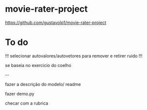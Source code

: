 # movie-rater-project

https://github.com/gustavolp1/movie-rater-project

# To do

!!! selecionar autovalores/autovetores para remover e retirer ruido !!!

se baseia no exercicio do coelho

-- 

fazer a descrição do modelo/ readme

fazer demo.py

checar com a rubrica